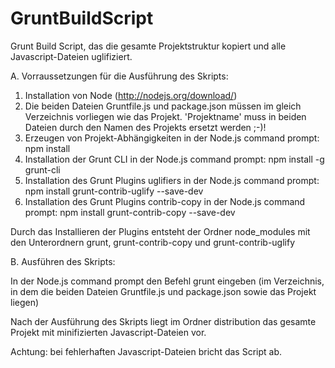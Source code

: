 GruntBuildScript
================

Grunt Build Script, das die gesamte Projektstruktur kopiert und alle Javascript-Dateien uglifiziert.


A. Vorraussetzungen für die Ausführung des Skripts:

1. Installation von Node (http://nodejs.org/download/)
2. Die beiden Dateien Gruntfile.js und package.json müssen im gleich Verzeichnis vorliegen wie das Projekt.
'Projektname' muss in beiden Dateien durch den Namen des Projekts ersetzt werden ;-)!
3. Erzeugen von Projekt-Abhängigkeiten in der Node.js command prompt:
	npm install 
4. Installation der Grunt CLI in der Node.js command prompt:
	npm install -g grunt-cli
5. Installation des Grunt Plugins uglifiers in der Node.js command prompt:
	npm install grunt-contrib-uglify --save-dev
6. Installation des Grunt Plugins contrib-copy in der Node.js command prompt:
	npm install grunt-contrib-copy --save-dev

Durch das Installieren der Plugins entsteht der Ordner node_modules mit den Unterordnern grunt, grunt-contrib-copy und grunt-contrib-uglify
	
B. Ausführen des Skripts:

In der Node.js command prompt den Befehl grunt eingeben (im Verzeichnis, in dem die beiden Dateien Gruntfile.js und package.json sowie das Projekt liegen)

Nach der Ausführung des Skripts liegt im Ordner distribution das gesamte Projekt mit minifizierten Javascript-Dateien vor. 

Achtung: bei fehlerhaften Javascript-Dateien bricht das Script ab.

